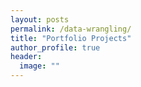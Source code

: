 ```yaml
---
layout: posts
permalink: /data-wrangling/
title: "Portfolio Projects"
author_profile: true
header:
  image: ""
---
```



